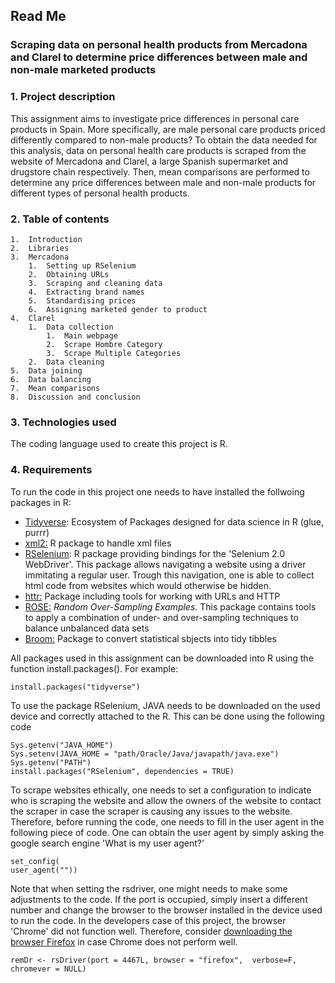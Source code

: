 ## Read Me

### Scraping data on personal health products from Mercadona and Clarel to determine price differences between male and non-male marketed products

### 1.  Project description

This assignment aims to investigate price differences in personal care products in Spain. More specifically, are male personal care products priced differently compared to non-male products? To obtain the data needed for this analysis, data on personal health care products is scraped from the website of Mercadona and Clarel, a large Spanish supermarket and drugstore chain respectively. Then, mean comparisons are performed to determine any price differences between male and non-male products for different types of personal health products.

### 2.  Table of contents

    1.  Introduction
    2.  Libraries
    3.  Mercadona
        1.  Setting up RSelenium
        2.  Obtaining URLs
        3.  Scraping and cleaning data
        4.  Extracting brand names
        5.  Standardising prices
        6.  Assigning marketed gender to product
    4.  Clarel
        1.  Data collection
            1.  Main webpage
            2.  Scrape Hombre Category
            3.  Scrape Multiple Categories
        2.  Data cleaning
    5.  Data joining
    6.  Data balancing
    7.  Mean comparisons
    8.  Discussion and conclusion

### 3.  Technologies used

 The coding language used to create this project is R.

### 4.  Requirements

 To run the code in this project one needs to have installed the follwoing packages in R:

 -   [Tidyverse](https://cran.r-project.org/web/packages/tidyverse/index.html): Ecosystem of Packages designed for data science in R (glue, purrr)
  -   [xml2:](https://cran.r-project.org/web/packages/xml2/index.html) R package to handle xml files
 -   [RSelenium](https://cran.r-project.org/web/packages/RSelenium/index.html): R package providing bindings for the 'Selenium 2.0 WebDriver'. This package allows navigating a website using a driver immitating a regular user. Trough this navigation, one is able to collect html code from websites which would otherwise be hidden.
-   [httr:](https://cran.r-project.org/web/packages/httr/index.html) Package including tools for working with URLs and HTTP
-   [ROSE:](https://cran.r-project.org/web/packages/ROSE/index.html) *Random Over-Sampling Examples.* This package contains tools to apply a combination of under- and over-sampling techniques to balance unbalanced data sets
-   [Broom:](https://cran.r-project.org/web/packages/broom/index.html) Package to convert statistical sbjects into tidy tibbles

All packages used in this assignment can be downloaded into R using the function install.packages(). For example:

  ```{r}
 install.packages("tidyverse")
 ```

 To use the package RSelenium, JAVA needs to be downloaded on the used device and correctly attached to the R. This can be done using the following code

 ```{r}
Sys.getenv("JAVA_HOME")
Sys.setenv(JAVA_HOME = "path/Oracle/Java/javapath/java.exe")
Sys.getenv("PATH")
install.packages("RSelenium", dependencies = TRUE)
```

 To scrape websites ethically, one needs to set a configuration to indicate who is scraping the website and allow the owners of the website to contact the scraper in case the scraper is causing any issues to the website. Therefore, before running the code, one needs to fill in the user agent in the following piece of code. One can obtain the user agent by simply asking the google search engine 'What is my user agent?'
 
 ```{r}
set_config(
 user_agent(""))
 ```

Note that when setting the rsdriver, one might needs to make some adjustments to the code. If the port is occupied, simply insert a different number and change the browser to the browser installed in the device used to run the code. In the developers case of this project, the browser 'Chrome' did not function well. Therefore, consider [downloading the browser Firefox](https://www.mozilla.org/en-US/firefox/new/) in case Chrome does not perform well.
```{r}
remDr <- rsDriver(port = 4467L, browser = "firefox",  verbose=F, chromever = NULL)
```
